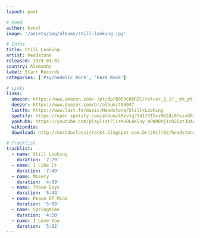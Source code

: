 ```yaml
---
layout: post

# Feed
author: kvnol
image: '/assets/img/albums/still-looking.jpg'

# Infos
title: Still Looking
artist: Headstone
released: 1974-01-01
country: Alemanha
label: Starr Records
categories: ['Psychedelic Rock', 'Hard Rock']

# Links
links:
  amazon: https://www.amazon.com/-/pt/dp/B003C06RZC/ref=sr_1_1?__mk_pt_BR=%C3%85M%C3%85%C5%BD%C3%95%C3%91&dchild=1&keywords=still+looking+headstone&qid=1615778883&sr=8-1
  deezer: https://www.deezer.com/br/album/495947
  lastfm: https://www.last.fm/music/Headstone/Still+Looking
  spotify: https://open.spotify.com/album/49zvtqJ5d1fGTIviN624i9?si=GRxGa7OuSvi4wluQH8ECLw
  youtube: https://youtube.com/playlist?list=OLAK5uy_mPWR0Xj1cR2Ept3DAUDE6iSG3kjVQVTk4
  wikipedia:
  download: http://murodoclassicrock4.blogspot.com.br/2017/02/headstone-still-looking-1974.html

# Tracklist
tracklist:
  - name: Still Looking
    duration: '7:29'
  - name: I Like It
    duration: '7:49'
  - name: Misery
    duration: '4:09'
  - name: Those Days
    duration: '5:44'
  - name: Peace Of Mind
    duration: '5:00'
  - name: Springtime
    duration: '4:10'
  - name: I Love You
    duration: '5:02'
---
```

